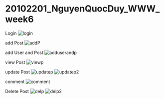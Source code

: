 # 20102201_NguyenQuocDuy_WWW_week6

Login
![login](https://github.com/Pandeee12/Week06_lab_20102201_NguyenQuocDuy/assets/144768405/a83af940-67d8-4ab3-a748-03125fb4de36)

add Post
![addP](https://github.com/Pandeee12/Week06_lab_20102201_NguyenQuocDuy/assets/144768405/7b365fd0-9e95-4e15-834e-10497698c3b5)

add User and Post
![adduserandp](https://github.com/Pandeee12/Week06_lab_20102201_NguyenQuocDuy/assets/144768405/a575d0f5-0c4f-4254-8033-8f2fe84aae83)

view Post
![viewp](https://github.com/Pandeee12/Week06_lab_20102201_NguyenQuocDuy/assets/144768405/5bdc164a-6964-479a-a4aa-bf24aedd0710)

update Post
![updatep](https://github.com/Pandeee12/Week06_lab_20102201_NguyenQuocDuy/assets/144768405/d8fa8efe-d749-45da-94a0-683ce0c9a058)
![updatep2](https://github.com/Pandeee12/Week06_lab_20102201_NguyenQuocDuy/assets/144768405/6fa94e51-536d-412a-bba7-e262e94da82b)

comment
![comment](https://github.com/Pandeee12/Week06_lab_20102201_NguyenQuocDuy/assets/144768405/909a0f48-4962-499d-93f1-337c8b676988)


Delete Post
![delp](https://github.com/Pandeee12/Week06_lab_20102201_NguyenQuocDuy/assets/144768405/a37d7151-7a4c-48d7-b563-773f89463ce6)
![delp2](https://github.com/Pandeee12/Week06_lab_20102201_NguyenQuocDuy/assets/144768405/c8f5d417-580b-4842-b397-bb63cf2f40ea)
